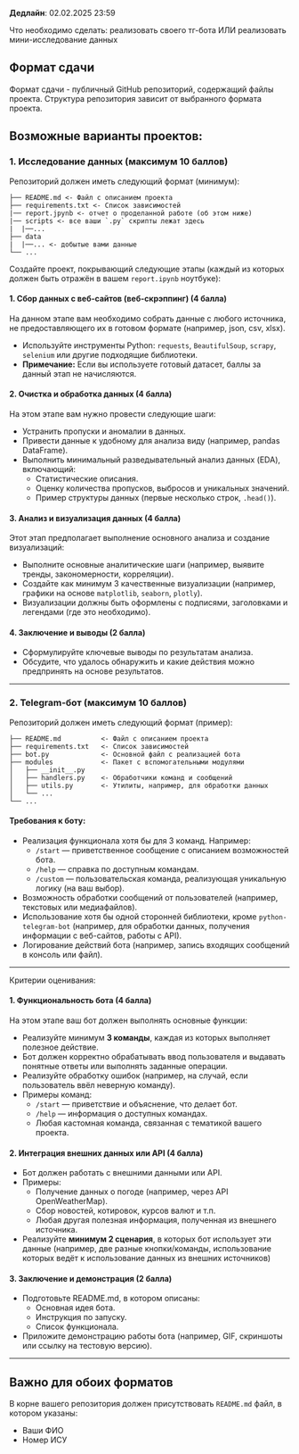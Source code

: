 **Дедлайн**: 02.02.2025 23:59

Что необходимо сделать: реализовать своего тг-бота ИЛИ реализовать мини-исследование данных

## Формат сдачи

Формат сдачи - публичный GitHub репозиторий, содержащий файлы проекта. Структура репозитория зависит от выбранного формата проекта.

## Возможные варианты проектов:

### 1. Исследование данных (максимум 10 баллов)

Репозиторий должен иметь следующий формат (минимум):

```
├── README.md <- Файл с описанием проекта
├── requirements.txt <- Список зависимостей
|── report.jpynb <- отчет о проделанной работе (об этом ниже)
|── scripts <- все ваши `.py` скрипты лежат здесь
|  |──...
├── data
|  |──... <- добытые вами данные
└── ...
```

Создайте проект, покрывающий следующие этапы (каждый из которых должен быть отражён в вашем `report.ipynb` ноутбуке):

#### 1. Сбор данных с веб-сайтов (веб-скрэппинг) (4 балла)
На данном этапе вам необходимо собрать данные с любого источника, не предоставляющего их в готовом формате (например, json, csv, xlsx). 
- Используйте инструменты Python: `requests`, `BeautifulSoup`, `scrapy`, `selenium` или другие подходящие библиотеки.
- **Примечание:** Если вы используете готовый датасет, баллы за данный этап не начисляются.

#### 2. Очистка и обработка данных (4 балла)
На этом этапе вам нужно провести следующие шаги:
- Устранить пропуски и аномалии в данных.
- Привести данные к удобному для анализа виду (например, pandas DataFrame).
- Выполнить минимальный разведывательный анализ данных (EDA), включающий:
  - Статистические описания.
  - Оценку количества пропусков, выбросов и уникальных значений.
  - Пример структуры данных (первые несколько строк, `.head()`).

#### 3. Анализ и визуализация данных (4 балла)
Этот этап предполагает выполнение основного анализа и создание визуализаций:
- Выполните основные аналитические шаги (например, выявите тренды, закономерности, корреляции).
- Создайте как минимум 3 качественные визуализации (например, графики на основе `matplotlib`, `seaborn`, `plotly`).
- Визуализации должны быть оформлены с подписями, заголовками и легендами (где это необходимо).

#### 4. Заключение и выводы (2 балла)
- Сформулируйте ключевые выводы по результатам анализа.
- Обсудите, что удалось обнаружить и какие действия можно предпринять на основе результатов.

---

### 2. Telegram-бот (максимум 10 баллов)

Репозиторий должен иметь следующий формат (пример):

```
├── README.md          <- Файл с описанием проекта
├── requirements.txt   <- Список зависимостей
├── bot.py             <- Основной файл с реализацией бота
├── modules            <- Пакет с вспомогательными модулями
│   ├── __init__.py
│   ├── handlers.py    <- Обработчики команд и сообщений
│   ├── utils.py       <- Утилиты, например, для обработки данных
│   └── ...
└── ...
```


#### Требования к боту:
- Реализация функционала хотя бы для 3 команд. Например:
  - `/start` — приветственное сообщение с описанием возможностей бота.
  - `/help` — справка по доступным командам.
  - `/custom` — пользовательская команда, реализующая уникальную логику (на ваш выбор).
- Возможность обработки сообщений от пользователей (например, текстовых или медиафайлов).
- Использование хотя бы одной сторонней библиотеки, кроме `python-telegram-bot` (например, для обработки данных, получения информации с веб-сайтов, работы с API).
- Логирование действий бота (например, запись входящих сообщений в консоль или файл).

---

Критерии оценивания:

#### 1. Функциональность бота (4 балла)  
На этом этапе ваш бот должен выполнять основные функции:  
- Реализуйте минимум **3 команды**, каждая из которых выполняет полезное действие.  
- Бот должен корректно обрабатывать ввод пользователя и выдавать понятные ответы или выполнять заданные операции.  
- Реализуйте обработку ошибок (например, на случай, если пользователь ввёл неверную команду).  
- Примеры команд:
  - `/start` — приветствие и объяснение, что делает бот.  
  - `/help` — информация о доступных командах.  
  - Любая кастомная команда, связанная с тематикой вашего проекта.  

#### 2. Интеграция внешних данных или API (4 балла)  
- Бот должен работать с внешними данными или API.  
- Примеры:
  - Получение данных о погоде (например, через API OpenWeatherMap).  
  - Сбор новостей, котировок, курсов валют и т.п.  
  - Любая другая полезная информация, полученная из внешнего источника.  
- Реализуйте **минимум 2 сценария**, в которых бот использует эти данные (например, две разные кнопки/команды, использование которых ведёт к использование данных из внешних источников)

#### 3. Заключение и демонстрация (2 балла)  
- Подготовьте README.md, в котором описаны:  
  - Основная идея бота.  
  - Инструкция по запуску.  
  - Список функционала.  
- Приложите демонстрацию работы бота (например, GIF, скриншоты или ссылку на тестовую версию).

---

## Важно для обоих форматов

В корне вашего репозитория должен присутствовать `README.md` файл, в котором указаны:
- Ваши ФИО
- Номер ИСУ
